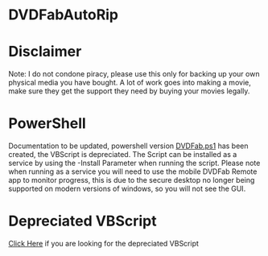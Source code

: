 # DVDFabAutoRip

# Disclaimer
Note: I do not condone piracy, please use this only for backing up your own physical media you have bought. A lot of work goes into making a movie, make sure they get the support they need by buying your movies legally. 

# PowerShell
Documentation to be updated, powershell version [DVDFab.ps1](DVDFab.ps1) has been created, the VBScript is depreciated. The Script can be installed as a service by using the -Install Parameter when running the script. Please note when running as a service you will need to use the mobile DVDFab Remote app to monitor progress, this is due to the secure desktop no longer being supported on modern versions of windows, so you will not see the GUI. 

# Depreciated VBScript
[Click Here](/VBScript) if you are looking for the depreciated VBScript
